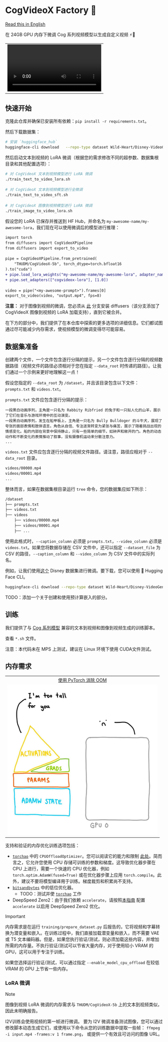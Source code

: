# CogVideoX Factory 🧪

[Read this in English](./README_zh.md)

在 24GB GPU 内存下微调 Cog 系列视频模型以生成自定义视频 ⚡️📼

<table align="center">
<tr>
  <td align="center"><video src="https://github.com/user-attachments/assets/aad07161-87cb-4784-9e6b-16d06581e3e5">Your browser does not support the video tag.</video></td>
</tr>
</table>


## 快速开始

克隆此仓库并确保已安装所有依赖：`pip install -r requirements.txt`。

然后下载数据集：

```bash
# 安装 `huggingface_hub`
huggingface-cli download   --repo-type dataset Wild-Heart/Disney-VideoGeneration-Dataset   --local-dir video-dataset-disney
```

然后启动文本到视频的 LoRA 微调（根据您的需求修改不同的超参数、数据集根目录和其他配置选项）：

```bash
# 对 CogVideoX 文本到视频模型进行 LoRA 微调
./train_text_to_video_lora.sh

# 对 CogVideoX 文本到视频模型进行全微调
./train_text_to_video_sft.sh

# 对 CogVideoX 图像到视频模型进行 LoRA 微调
./train_image_to_video_lora.sh
```

假设您的 LoRA 已保存并推送到 HF Hub，并命名为 `my-awesome-name/my-awesome-lora`，我们现在可以使用微调后的模型进行推理：

```diff
import torch
from diffusers import CogVideoXPipeline
from diffusers import export_to_video

pipe = CogVideoXPipeline.from_pretrained(
    "THUDM/CogVideoX-5b", torch_dtype=torch.bfloat16
).to("cuda")
+ pipe.load_lora_weights("my-awesome-name/my-awesome-lora", adapter_name=["cogvideox-lora"])
+ pipe.set_adapters(["cogvideox-lora"], [1.0])

video = pipe("<my-awesome-prompt>").frames[0]
export_to_video(video, "output.mp4", fps=8)
```

**注意：** 对于图像到视频的微调，您必须从 [此](https://github.com/huggingface/diffusers/pull/9482) 分支安装 diffusers（该分支添加了 CogVideoX 图像到视频的 LoRA 加载支持），直到它被合并。

在下方的部分中，我们提供了在本仓库中探索的更多选项的详细信息。它们都试图通过尽可能减少内存需求，使视频模型的微调变得尽可能容易。

## 数据集准备

创建两个文件，一个文件包含逐行分隔的提示，另一个文件包含逐行分隔的视频数据路径（视频文件的路径必须相对于您在指定 `--data_root` 时传递的路径）。让我们通过一个示例来更好地理解这一点！

假设您指定的 `--data_root` 为 `/dataset`，并且该目录包含以下文件：`prompts.txt` 和 `videos.txt`。

`prompts.txt` 文件应包含逐行分隔的提示：

```
一段黑白动画序列，主角是一只名为 Rabbity Ribfried 的兔子和一只拟人化的山羊，展示了它们在音乐与游戏环境中的互动演变。
一段黑白动画序列，发生在船甲板上，主角是一只名为 Bully Bulldoger 的斗牛犬，展现了夸张的面部表情和肢体语言。角色从自信、专注逐渐转变为紧张与痛苦，展示了随着挑战出现的情感变化。船的内部在背景中保持静止，只有一些简单的细节，如钟声和敞开的门。角色的动态动作和不断变化的表情推动了叙事，没有摄像机运动来分散注意力。
...
```

`videos.txt` 文件应包含逐行分隔的视频文件路径。请注意，路径应相对于 `--data_root` 目录。

```bash
videos/00000.mp4
videos/00001.mp4
...
```

整体而言，如果在数据集根目录运行 `tree` 命令，您的数据集应如下所示：

```bash
/dataset
├── prompts.txt
├── videos.txt
├── videos
    ├── videos/00000.mp4
    ├── videos/00001.mp4
    ├── ...
```

使用此格式时，`--caption_column` 必须是 `prompts.txt`，`--video_column` 必须是 `videos.txt`。如果您将数据存储在 CSV 文件中，还可以指定 `--dataset_file` 为 CSV 的路径，`--caption_column` 和 `--video_column` 为 CSV 文件中的实际列名。

例如，让我们使用[这个](https://huggingface.co/datasets/Wild-Heart/Disney-VideoGeneration-Dataset) Disney 数据集进行微调。要下载，您可以使用 🤗 Hugging Face CLI。

```bash
huggingface-cli download --repo-type dataset Wild-Heart/Disney-VideoGeneration-Dataset --local-dir video-dataset-disney
```

TODO：添加一个关于创建和使用预计算嵌入的部分。

## 训练

我们提供了与 [Cog 系列模型](https://huggingface.co/collections/THUDM/cogvideo-66c08e62f1685a3ade464cce) 兼容的文本到视频和图像到视频生成的训练脚本。

查看 `*.sh` 文件。

注意：本代码未在 MPS 上测试，建议在 Linux 环境下使用 CUDA文件测试。

## 内存需求

<table align="center">
<tr>
  <td align="center"><a href="https://www.youtube.com/watch?v=UvRl4ansfCg"> 使用 PyTorch 消除 OOM</a></td>
</tr>
<tr>
  <td align="center"><img src="assets/slaying-ooms.png" style="width: 480px; height: 480px;"></td>
</tr>
</table>

支持和验证的内存优化训练选项包括：

- [`torchao`](https://github.com/pytorch/ao) 中的 `CPUOffloadOptimizer`。您可以阅读它的能力和限制 [此处](https://github.com/pytorch/ao/tree/main/torchao/prototype/low_bit_optim#optimizer-cpu-offload)。简而言之，它允许您使用 CPU 存储可训练的参数和梯度。这导致优化器步骤在 CPU 上进行，需要一个快速的 CPU 优化器，例如 `torch.optim.AdamW(fused=True)` 或在优化器步骤上应用 `torch.compile`。此外，建议不要将模型编译用于训练。梯度裁剪和积累尚不支持。
- [`bitsandbytes`](https://huggingface.co/docs/bitsandbytes/optimizers) 中的低位优化器。
  - TODO：测试并使 [`torchao`](https://github.com/pytorch/ao/tree/main/torchao/prototype/low_bit_optim) 工作
- DeepSpeed Zero2：由于我们依赖 `accelerate`，请按照[本指南](https://huggingface.co/docs/accelerate/en/usage_guides/deepspeed) 配置 `accelerate` 以启用 DeepSpeed Zero2 优化。

> [!IMPORTANT]
> 内存需求是在运行 `training/prepare_dataset.py` 后报告的，它将视频和字幕转换为潜变量和嵌入。在训练过程中，我们直接加载潜变量和嵌入，而不需要 VAE 或 T5 文本编码器。但是，如果您执行验证/测试，则必须加载这些内容，并增加所需的内存量。不执行验证/测试可以节省大量内存，对于使用较小 VRAM 的 GPU，这可以用于专注于训练。
>
> 如果您选择运行验证/测试，可以通过指定 `--enable_model_cpu_offload` 在较低 VRAM 的 GPU 上节省一些内存。

### LoRA 微调

> [!NOTE]
> 图像到视频 LoRA 微调的内存需求与 `THUDM/CogVideoX-5b` 上的文本到视频类似，因此未明确报告。
>
> I2V训练会使用视频的第一帧进行微调。 要为 I2V 微调准备测试图像，您可以通过修改脚本动态生成它们，或使用以下命令从您的训练数据中提取一些帧：
> `ffmpeg -i input.mp4 -frames:v 1 frame.png`，
> 或提供一个有效且可访问的图像 URL。
